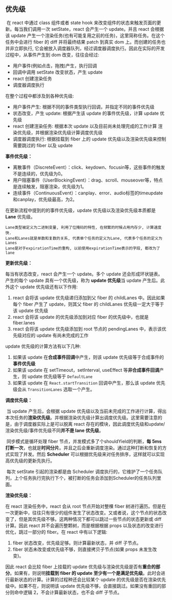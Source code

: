 ## 优先级

​		在 react 中通过 class 组件或者 state hook 来改变组件的状态来触发页面的更新。每当我们调用一次 setState，react 会产生一个 update。并且 react 会根据该 update 产生一个渲染任务(也有可能复用之前的任务)，这里简称任务。在这个任务中会进行 fiber 的 diff 并将最终结果 patch 到真实 dom 上。而创建的任务也并非立即执行, 它会被放入调度器队列，经过调度器调度执行。因此在实际的开发过程中，从事件产生到 dom 改变，往往会经过:

- 用户事件(例如点击，拖拽)产生，执行回调
- 回调中调用 setState 改变状态，产生 update
- react 创建渲染任务
- 调度器调度执行

在整个过程中都涉及到各种优先级:

- 用户事件产生: 根据不同的事件类型执行回调，并指定不同的事件优先级
- 状态改变，产生 update: 根据产生该 update 的事件优先级，计算 update 优先级
- react 创建渲染任务: 根据本次 update 以及目前尚未处理完成的工作计算 渲染优先级，并根据渲染优先级计算调度优先级
- 调度器调度执行: 根据挂载到 fiber 上的 update 优先级以及渲染优先级来控制需要跳过的 fiber 以及 update

**事件优先级：**

- 离散事件（DiscreteEvent）：click、keydown、focusin等，这些事件的触发不是连续的，优先级为0。
- 用户阻塞事件（UserBlockingEvent）：drag、scroll、mouseover等，特点是连续触发，阻塞渲染，优先级为1。
- 连续事件（ContinuousEvent）：canplay、error、audio标签的timeupdate和canplay，优先级最高，为2。

在更新流程中提到的的事件优先级，update 优先级以及渲染优先级本质都是 **Lane** 优先级。

```
Lane类型被定义为二进制变量, 利用了位掩码的特性, 在频繁的时候占用内存少, 计算速度快.
Lane和Lanes就是单数和复数的关系, 代表单个任务的定义为Lane, 代表多个任务的定义为Lanes
Lane是对于expirationTime的重构, 以前使用expirationTime表示的字段, 都改为了lane
```

**更新优先级：**

每当有状态改变，react 会产生一个 update。多个 update 还会形成环状链表。产生的每个 update 具有一个优先级，称为 **update 优先级**当 update 产生后。此外这个 update 优先级还有以下作用:

1. react 会将该 update 优先级递归添加到父 fiber 的 childLanes 中。因此如果每个 fiber 产生了 update，则其父 fiber 的 childLanes 优先级一定大于等于该 update 优先级
2. react 会将该 update 的优先级添加到对应 fiber 的优先级中，也就是 fiber.lanes
3. react 会将该 update 优先级添加到 root 节点的 pendingLanes 中，表示该优先级对应的 update 有尚未完成的工作

update 优先级的计算方法有以下几种:

1. 如果该 update 在**合成事件回调**中产生，则该 update 优先级等于合成事件的**事件优先级**
2. 如果该 update 在 setTimeout，setInterval, useEffect 等**非合成事件回调**产生，则 update 优先级等于 `DefaultLane`
3. 如果该 update 在 `React.startTransition` 回调中产生，那么该 update 优先级会从 `TransitionLanes` 选取一个产生。

**调度优先级：**

​		当 update 产生后，会根据 update 优先级以及当前未完成的工作进行计算，得出本次任务的**渲染优先级**。并根据渲染优先级计算出调度优先级。这里需要注意的是，由于调度器实际上是可以脱离 react 存在的模块，因此调度优先级和update/渲染优先级/事件优先级不同**并不是 lane 优先级**。

​		同步模式是循环处理 fiber 节点，并发模式多了个shouldYield的判断，**每 5ms 打断一次**，也就是**时间分片**。并且之后会重新调度渲染。通过这种打断和恢复的方式实现了并发。然后 **Scheduler** 可以根据优先级来对任务排序，这样就可以实现高优先级的更新先执行。

​		每次 setState 引起的渲染都是由 Scheduler 调度执行的，它维护了一个任务队列，上个任务执行完执行下个，被打断的任务会添加到Scheduler的任务队列里面。

**渲染优先级：**

在 react 渲染任务中，react 会从 root 节点开始对整棵 fiber 树进行遍历。但是在一次更新中，往往只有很少的组件发生了状态改变。又或者说，这个节点的状态改变了，但是其优先级不够。这两种情况下都可以跳过一些节点的状态更新或 diff 计算。因此 react 并不会遍历整颗树，而是根据根据 props 以及状态的改变进行优化，跳过一部分的 fiber。在 react 中有以下逻辑:

1. fiber 状态改变，优先级足够。则计算最新状态，并 diff 子节点。
2. fiber 状态未改变或优先级不够，则直接拷贝子节点(如果 props 未发生改变)。

因此 react 会比较 fiber 上挂载的 update 优先级与渲染优先级是否有**重合的部分**。如果有，则说明**挂载到 fiber 的 update 至少有一个是满足优先级**。此时会进行最新状态的计算。计算的过程种还会比较某个 update 的优先级是否在渲染优先级中。如果不在，则说明该 update 优先级不够，会直接跳过。如果没有重回的部分则命中逻辑 2，不会计算最新状态，也不会 diff 子节点。